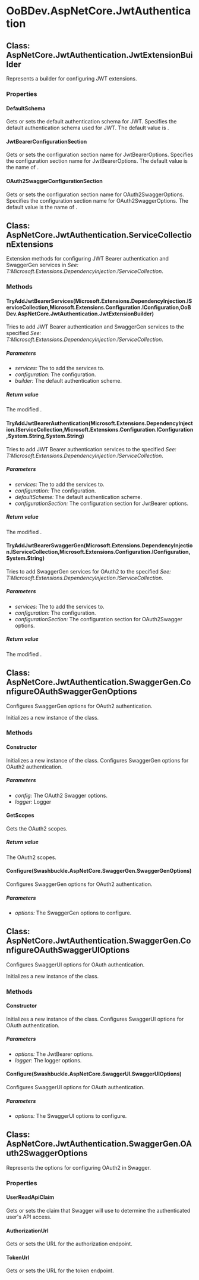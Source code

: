 # OoBDev.AspNetCore.JwtAuthentication


## Class: AspNetCore.JwtAuthentication.JwtExtensionBuilder
Represents a builder for configuring JWT extensions. 

### Properties

#### DefaultSchema
Gets or sets the default authentication schema for JWT. Specifies the default authentication schema used for JWT. The default value is .
#### JwtBearerConfigurationSection
Gets or sets the configuration section name for JwtBearerOptions. Specifies the configuration section name for JwtBearerOptions. The default value is the name of .
#### OAuth2SwaggerConfigurationSection
Gets or sets the configuration section name for OAuth2SwaggerOptions. Specifies the configuration section name for OAuth2SwaggerOptions. The default value is the name of .

## Class: AspNetCore.JwtAuthentication.ServiceCollectionExtensions
Extension methods for configuring JWT Bearer authentication and SwaggerGen services in 
 *See: T:Microsoft.Extensions.DependencyInjection.IServiceCollection*. 

### Methods


#### TryAddJwtBearerServices(Microsoft.Extensions.DependencyInjection.IServiceCollection,Microsoft.Extensions.Configuration.IConfiguration,OoBDev.AspNetCore.JwtAuthentication.JwtExtensionBuilder)
Tries to add JWT Bearer authentication and SwaggerGen services to the specified 
 *See: T:Microsoft.Extensions.DependencyInjection.IServiceCollection*. 


##### Parameters
* *services:* The to add the services to.
* *configuration:* The configuration.
* *builder:* The default authentication scheme.




##### Return value
The modified .



#### TryAddJwtBearerAuthentication(Microsoft.Extensions.DependencyInjection.IServiceCollection,Microsoft.Extensions.Configuration.IConfiguration,System.String,System.String)
Tries to add JWT Bearer authentication services to the specified 
 *See: T:Microsoft.Extensions.DependencyInjection.IServiceCollection*. 


##### Parameters
* *services:* The to add the services to.
* *configuration:* The configuration.
* *defaultScheme:* The default authentication scheme.
* *configurationSection:* The configuration section for JwtBearer options.




##### Return value
The modified .



#### TryAddJwtBearerSwaggerGen(Microsoft.Extensions.DependencyInjection.IServiceCollection,Microsoft.Extensions.Configuration.IConfiguration,System.String)
Tries to add SwaggerGen services for OAuth2 to the specified 
 *See: T:Microsoft.Extensions.DependencyInjection.IServiceCollection*. 


##### Parameters
* *services:* The to add the services to.
* *configuration:* The configuration.
* *configurationSection:* The configuration section for OAuth2Swagger options.




##### Return value
The modified .



## Class: AspNetCore.JwtAuthentication.SwaggerGen.ConfigureOAuthSwaggerGenOptions
Configures SwaggerGen options for OAuth2 authentication. 

Initializes a new instance of the class.
### Methods


#### Constructor
Initializes a new instance of the class.
Configures SwaggerGen options for OAuth2 authentication. 


##### Parameters
* *config:* The OAuth2 Swagger options.
* *logger:* Logger




#### GetScopes
Gets the OAuth2 scopes. 


##### Return value
The OAuth2 scopes.



#### Configure(Swashbuckle.AspNetCore.SwaggerGen.SwaggerGenOptions)
Configures SwaggerGen options for OAuth2 authentication. 


##### Parameters
* *options:* The SwaggerGen options to configure.




## Class: AspNetCore.JwtAuthentication.SwaggerGen.ConfigureOAuthSwaggerUIOptions
Configures SwaggerUI options for OAuth authentication. 

Initializes a new instance of the class.
### Methods


#### Constructor
Initializes a new instance of the class.
Configures SwaggerUI options for OAuth authentication. 


##### Parameters
* *options:* The JwtBearer options.
* *logger:* The logger options.




#### Configure(Swashbuckle.AspNetCore.SwaggerUI.SwaggerUIOptions)
Configures SwaggerUI options for OAuth authentication. 


##### Parameters
* *options:* The SwaggerUI options to configure.




## Class: AspNetCore.JwtAuthentication.SwaggerGen.OAuth2SwaggerOptions
Represents the options for configuring OAuth2 in Swagger. 

### Properties

#### UserReadApiClaim
Gets or sets the claim that Swagger will use to determine the authenticated user's API access.
#### AuthorizationUrl
Gets or sets the URL for the authorization endpoint.
#### TokenUrl
Gets or sets the URL for the token endpoint.